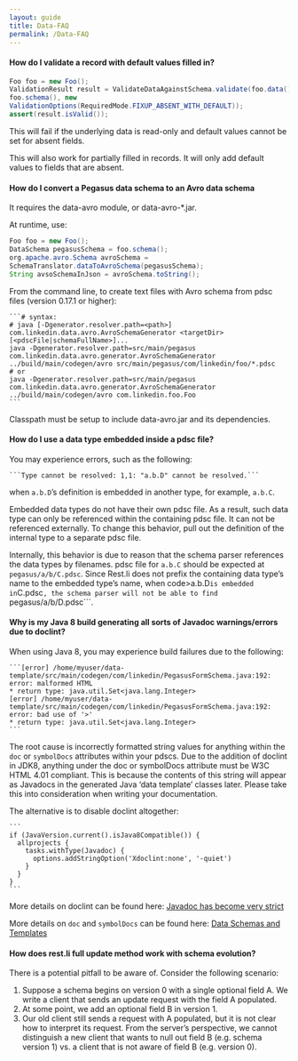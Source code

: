 ```yaml
---
layout: guide
title: Data-FAQ
permalink: /Data-FAQ
---
```


#### **How do I validate a record with default values filled in?**

```java  
Foo foo = new Foo();  
ValidationResult result = ValidateDataAgainstSchema.validate(foo.data(),
foo.schema(), new
ValidationOptions(RequiredMode.FIXUP_ABSENT_WITH_DEFAULT));  
assert(result.isValid());  
```

This will fail if the underlying data is read-only and default values
cannot be set for absent fields.

This will also work for partially filled in records. It will only add
default values to fields that are absent.

#### How do I convert a Pegasus data schema to an Avro data schema

It requires the data-avro module, or data-avro-\*.jar.

At runtime, use:

```java  
Foo foo = new Foo();  
DataSchema pegasusSchema = foo.schema();  
org.apache.avro.Schema avroSchema =
SchemaTranslator.dataToAvroSchema(pegasusSchema);  
String avsoSchemaInJson = avroSchema.toString();  
```

From the command line, to create text files with Avro schema from pdsc
files (version 0.17.1 or higher):

    ```# syntax:
    # java [-Dgenerator.resolver.path=<path>] com.linkedin.data.avro.AvroSchemaGenerator <targetDir> [<pdscFile|schemaFullName>]...
    java -Dgenerator.resolver.path=src/main/pegasus com.linkedin.data.avro.generator.AvroSchemaGenerator ../build/main/codegen/avro src/main/pegasus/com/linkedin/foo/*.pdsc
    # or
    java -Dgenerator.resolver.path=src/main/pegasus com.linkedin.data.avro.generator.AvroSchemaGenerator ../build/main/codegen/avro com.linkedin.foo.Foo
    ```

Classpath must be setup to include data-avro.jar and its dependencies.

#### How do I use a data type embedded inside a pdsc file?

You may experience errors, such as the
    following:

    ```Type cannot be resolved: 1,1: "a.b.D" cannot be resolved.```

when ```a.b.D```’s definition is embedded in another type, for
example, ```a.b.C```.

Embedded data types do not have their own pdsc file. As a result, such
data type can only be referenced within the containing pdsc file. It can
not be referenced externally. To change this behavior, pull out the
definition of the internal type to a separate pdsc file.

Internally, this behavior is due to reason that the schema parser
references the data types by filenames. pdsc file for ```a.b.C```
should be expected at ```pegasus/a/b/C.pdsc```. Since Rest.li
does not prefix the containing data type’s name to the embedded type’s
name, when code\>a.b.D``` is embedded in ```C.pdsc```, the
schema parser will not be able to find
```pegasus/a/b/D.pdsc```.

#### Why is my Java 8 build generating all sorts of Javadoc warnings/errors due to doclint?

When using Java 8, you may experience build failures due to the
following:

    ```[error] /home/myuser/data-template/src/main/codegen/com/linkedin/PegasusFormSchema.java:192: error: malformed HTML
    * return type: java.util.Set<java.lang.Integer>
    [error] /home/myuser/data-template/src/main/codegen/com/linkedin/PegasusFormSchema.java:192: error: bad use of '>'
    * return type: java.util.Set<java.lang.Integer>
    ```

The root cause is incorrectly formatted string values for anything
within the `doc` or `symbolDocs` attributes within your pdscs. Due to
the addition of doclint in JDK8, anything under the doc or symbolDocs
attribute must be W3C HTML 4.01 compliant. This is because the contents
of this string will appear as Javadocs in the generated Java ‘data
template’ classes later. Please take this into consideration when
writing your documentation.

The alternative is to disable doclint altogether:

    ```  
    if (JavaVersion.current().isJava8Compatible()) {
      allprojects {
        tasks.withType(Javadoc) {
          options.addStringOption('Xdoclint:none', '-quiet')
        }
      }
    }
    ```

More details on doclint can be found here: [Javadoc has become very
strict](http://stackoverflow.com/questions/22528767/jdk8-and-javadoc-has-become-very-strict)

More details on `doc` and `symbolDocs` can be found here: [Data Schemas
and
Templates](https://github.com/linkedin/rest.li/wiki/DATA-Data-Schema-and-Templates)

#### How does rest.li full update method work with schema evolution?

There is a potential pitfall to be aware of. Consider the following
scenario:

1.  Suppose a schema begins on version 0 with a single optional field A.
    We write a client that sends an update request with the field A
    populated.
2.  At some point, we add an optional field B in version 1.
3.  Our old client still sends a request with A populated, but it is not
    clear how to interpret its request. From the server’s perspective,
    we cannot distinguish a new client that wants to null out field B
    (e.g. schema version 1) vs. a client that is not aware of field B
    (e.g. version 0).
